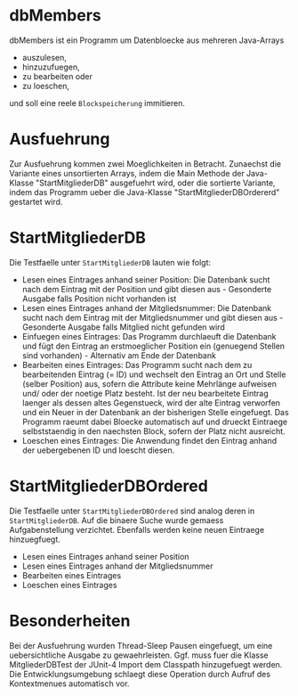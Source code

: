 # dbMembers
dbMembers ist ein Programm um Datenbloecke aus mehreren Java-Arrays 
* auszulesen, 
* hinzuzufuegen, 
* zu bearbeiten oder 
* zu loeschen,

und soll eine reele `Blockspeicherung` immitieren.

# Ausfuehrung
Zur Ausfuehrung kommen zwei Moeglichkeiten in Betracht. Zunaechst die Variante eines unsortierten Arrays, indem die Main Methode der Java-Klasse "StartMitgliederDB" ausgefuehrt wird, 
oder die sortierte Variante, indem das Programm ueber die Java-Klasse "StartMitgliederDBOrdererd" gestartet wird.

# StartMitgliederDB
Die Testfaelle unter `StartMitgliederDB` lauten wie folgt:
* Lesen eines Eintrages anhand seiner Position: Die Datenbank sucht nach dem Eintrag mit der Position und gibt diesen aus - Gesonderte Ausgabe falls Position nicht vorhanden ist
* Lesen eines Eintrages anhand der Mitgliedsnummer: Die Datenbank sucht nach dem Eintrag mit der Mitgliedsnummer und gibt diesen aus - Gesonderte Ausgabe falls Mitglied nicht gefunden wird
* Einfuegen eines Eintrages: Das Programm durchlaeuft die Datenbank und fügt den Eintrag an erstmoeglicher Position ein (genuegend Stellen sind vorhanden) - Alternativ am Ende der Datenbank
* Bearbeiten eines Eintrages: Das Programm sucht nach dem zu bearbeitenden Eintrag (= ID) und wechselt den Eintrag an Ort und Stelle (selber Position) aus, sofern die Attribute keine Mehrlänge aufweisen und/ oder der noetige Platz besteht. Ist der neu bearbeitete Eintrag laenger als dessen altes Gegenstueck, wird der alte Eintrag verworfen und ein Neuer in der Datenbank an der bisherigen Stelle eingefuegt. Das Programm raeumt dabei Bloecke automatisch auf und drueckt Eintraege selbststaendig in den naechsten Block, sofern der Platz nicht ausreicht.
* Loeschen eines Eintrages: Die Anwendung findet den Eintrag anhand der uebergebenen ID und loescht diesen. 

# StartMitgliederDBOrdered
Die Testfaelle unter `StartMitgliederDBOrdered` sind analog deren in `StartMitgliederDB`. Auf die binaere Suche wurde gemaess Aufgabenstellung verzichtet. Ebenfalls werden keine neuen Eintraege hinzuegfuegt.
* Lesen eines Eintrages anhand seiner Position
* Lesen eines Eintrages anhand der Mitgliedsnummer
* Bearbeiten eines Eintrages
* Loeschen eines Eintrages

# Besonderheiten
Bei der Ausfuehrung wurden Thread-Sleep Pausen eingefuegt, um eine uebersichtliche Ausgabe zu gewaehrleisten. Ggf. muss fuer die Klasse MitgliederDBTest der JUnit-4 Import dem Classpath hinzugefuegt werden. Die Entwicklungsumgebung schlaegt diese Operation durch Aufruf des Kontextmenues automatisch vor.
